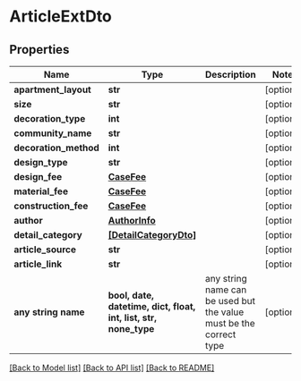 # ArticleExtDto


## Properties
Name | Type | Description | Notes
------------ | ------------- | ------------- | -------------
**apartment_layout** | **str** |  | [optional] 
**size** | **str** |  | [optional] 
**decoration_type** | **int** |  | [optional] 
**community_name** | **str** |  | [optional] 
**decoration_method** | **int** |  | [optional] 
**design_type** | **str** |  | [optional] 
**design_fee** | [**CaseFee**](CaseFee.md) |  | [optional] 
**material_fee** | [**CaseFee**](CaseFee.md) |  | [optional] 
**construction_fee** | [**CaseFee**](CaseFee.md) |  | [optional] 
**author** | [**AuthorInfo**](AuthorInfo.md) |  | [optional] 
**detail_category** | [**[DetailCategoryDto]**](DetailCategoryDto.md) |  | [optional] 
**article_source** | **str** |  | [optional] 
**article_link** | **str** |  | [optional] 
**any string name** | **bool, date, datetime, dict, float, int, list, str, none_type** | any string name can be used but the value must be the correct type | [optional]

[[Back to Model list]](../README.md#documentation-for-models) [[Back to API list]](../README.md#documentation-for-api-endpoints) [[Back to README]](../README.md)


